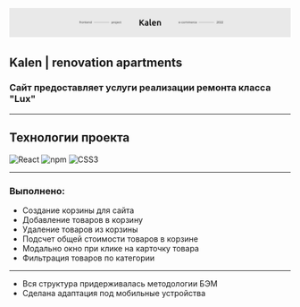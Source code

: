 ![logo](./public/img/navbar.jpg)
## Kalen | renovation apartments
### Сайт предоставляет услуги реализации ремонта класса "Lux"
____
## Технологии проекта
![React](https://img.shields.io/badge/-React-090909?style=for-the-badge&logo=React)
![npm](https://img.shields.io/badge/-npm-090909?style=for-the-badge&logo=npm)
![CSS3](https://img.shields.io/badge/-CSS3-090909?style=for-the-badge&logo=Css3)
____
### Выполнено:
+ Создание корзины для сайта
+ Добавление товаров в корзину
+ Удаление товаров из корзины
+ Подсчет общей стоимости товаров в корзине
+ Модально окно при клике на карточку товара
+ Фильтрация товаров по категории
____
+ Вся структура придерживалась методологии БЭМ
+ Сделана адаптация под мобильные устройства
